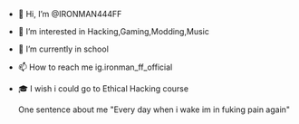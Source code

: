 - 👋 Hi, I’m @IRONMAN444FF
- 👀 I’m interested in Hacking,Gaming,Modding,Music
- 🌱 I’m currently in school
- 📫 How to reach me ig.ironman_ff_official
- 🎓 I wish i could go to Ethical Hacking course


   One sentence about me "Every day when i wake im in fuking pain again"

<!---
IRONMAN444FF/IRONMAN444FF is a ✨ special ✨ repository because its `README.md` (this file) appears on your GitHub profile.
You can click the Preview link to take a look at your changes.
--->

